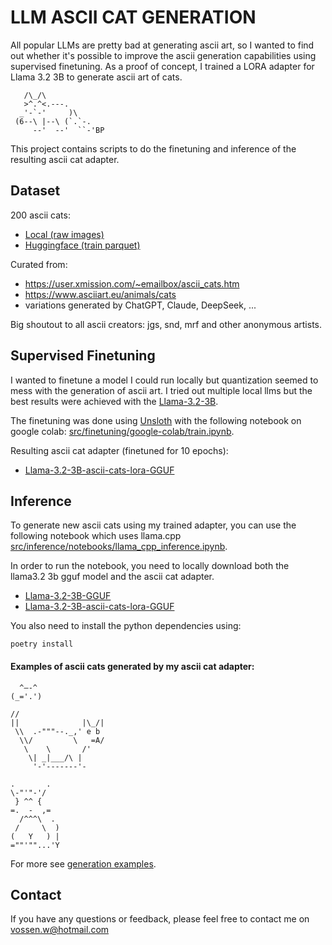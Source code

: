 # LLM ASCII CAT GENERATION

All popular LLMs are pretty bad at generating ascii art, so I wanted to find out whether it's possible to improve the ascii generation capabilities using supervised finetuning. As a proof of concept, I trained a LORA adapter for Llama 3.2 3B to generate ascii art of cats.



```
   /\_/\
   >^.^<.---.
  _'-`-'     )\
 (6--\ |--\ (`.`-.
     --'  --'  ``-'BP
```

This project contains scripts to do the finetuning and inference of the resulting ascii cat adapter.


## Dataset

200 ascii cats:
- [Local (raw images)](src/dataset/ascii_art/animals/cat) 
- [Huggingface (train parquet)](https://huggingface.co/datasets/pookie3000/ascii-cats)

Curated from:
- https://user.xmission.com/~emailbox/ascii_cats.htm
- https://www.asciiart.eu/animals/cats
- variations generated by ChatGPT, Claude, DeepSeek, ...

Big shoutout to all ascii creators: jgs, snd, mrf and other anonymous artists.

## Supervised Finetuning
I wanted to finetune a model I could run locally but quantization seemed to mess with the generation of ascii art. I tried out multiple local llms but the best results were achieved with the [Llama-3.2-3B](https://huggingface.co/meta-llama/Llama-3.2-3B).

The finetuning was done using [Unsloth](https://unsloth.ai/blog/deepseekr1-dynamic) with the following notebook on google colab: [src/finetuning/google-colab/train.ipynb](src/finetuning/google-colab/train.ipynb).


Resulting ascii cat adapter (finetuned for 10 epochs):
- [Llama-3.2-3B-ascii-cats-lora-GGUF](https://huggingface.co/pookie3000/Llama-3.2-3B-ascii-cats-lora-GGUF)

## Inference

To generate new ascii cats using my trained adapter, you can use the following notebook which uses llama.cpp [src/inference/notebooks/llama_cpp_inference.ipynb](src/inference/notebooks/llama_cpp_inference.ipynb).

In order to run the notebook, you need to locally download both the llama3.2 3b gguf model and the ascii cat adapter.

- [Llama-3.2-3B-GGUF](https://huggingface.co/pookie3000/Llama-3.2-3B-GGUF)
- [Llama-3.2-3B-ascii-cats-lora-GGUF](https://huggingface.co/pookie3000/Llama-3.2-3B-ascii-cats-lora-GGUF)

You also need to install the python dependencies using:

```
poetry install
```

#### Examples of ascii cats generated by my ascii cat adapter:

```
  ^—-^    
(_='.')  
```

``` _
//
||              |\_/|
 \\  .-"""--._,' e b 
  \\/         \   =A/
   \    \       /'
    \| _|___/\ |
     '-'-------'-
```

``` 
.       .         
\-"'"-'/
 } ^^ {     
=.  -  ,=   
  /^^^\  .
 /     \  )           
(   Y   ) |
=""'""...'Y 
```

For more  see [generation examples](generation_examples/cats.txt).


## Contact

If you have any questions or feedback, please feel free to contact me on vossen.w@hotmail.com 
